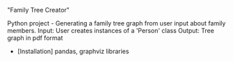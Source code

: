 "Family Tree Creator" 

Python project - Generating a family tree graph from user input about family members. 
Input: User creates instances of a 'Person' class
Output: Tree graph in pdf format 

- [Installation] 
pandas, graphviz libraries
